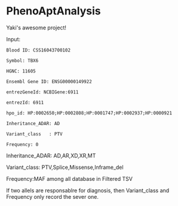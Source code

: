 # PhenoAptAnalysis

Yaki's awesome project!

Input: 
  
	Blood ID: CSS16043700102

	Symbol: TBX6

	HGNC: 11605

	Ensembl Gene ID: ENSG00000149922

	entrezGeneId: NCBIGene:6911

	entrezId: 6911

	hpo_id: HP:0002650;HP:0002808;HP:0001747;HP:0002937;HP:0000921

	Inheritance_ADAR: AD

	Variant_class	: PTV

	Frequency: 0


Inheritance_ADAR: AD,AR,XD,XR,MT 

Variant_class: PTV,Splice,Missense,Inframe_del

Frequency:MAF among all database in Filtered TSV

If two allels are responsablre for diagnosis, then Variant_class and  Frequency only record the sever one.


